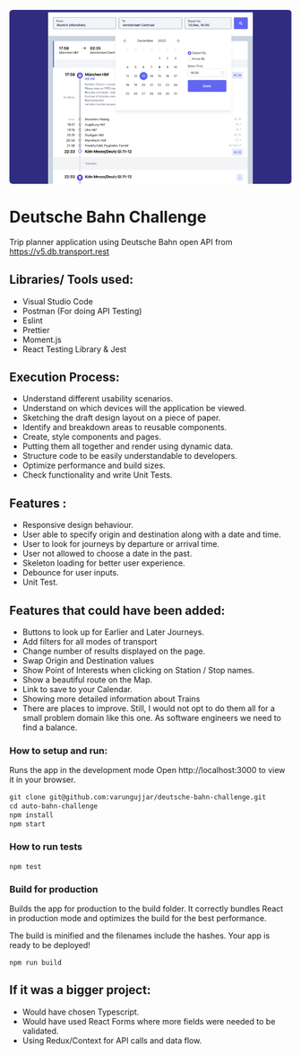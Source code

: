 ![screenshot](assets/screenshot.png)

# Deutsche Bahn Challenge

Trip planner application using Deutsche Bahn open API from https://v5.db.transport.rest

## Libraries/ Tools used:

- Visual Studio Code
- Postman (For doing API Testing)
- Eslint
- Prettier
- Moment.js
- React Testing Library & Jest

## Execution Process:

- Understand different usability scenarios.
- Understand on which devices will the application be viewed.
- Sketching the draft design layout on a piece of paper.
- Identify and breakdown areas to reusable components.
- Create, style components and pages.
- Putting them all together and render using dynamic data.
- Structure code to be easily understandable to developers.
- Optimize performance and build sizes.
- Check functionality and write Unit Tests.

## Features :

- Responsive design behaviour.
- User able to specify origin and destination along with a date and time.
- User to look for journeys by departure or arrival time.
- User not allowed to choose a date in the past.
- Skeleton loading for better user experience.
- Debounce for user inputs.
- Unit Test.

## Features that could have been added:

- Buttons to look up for Earlier and Later Journeys.
- Add filters for all modes of transport
- Change number of results displayed on the page.
- Swap Origin and Destination values
- Show Point of Interests when clicking on Station / Stop names.
- Show a beautiful route on the Map.
- Link to save to your Calendar.
- Showing more detailed information about Trains
- There are places to improve. Still, I would not opt to do them all for a small problem domain like this one. As software engineers we need to find a balance.

### How to setup and run:

Runs the app in the development mode
Open http://localhost:3000 to view it in your browser.

```
git clone git@github.com:varungujjar/deutsche-bahn-challenge.git
cd auto-bahn-challenge
npm install
npm start
```

### How to run tests

```
npm test
```

### Build for production

Builds the app for production to the build folder.
It correctly bundles React in production mode and optimizes the build for the best performance.

The build is minified and the filenames include the hashes.
Your app is ready to be deployed!

```
npm run build
```

## If it was a bigger project:

- Would have chosen Typescript.
- Would have used React Forms where more fields were needed to be validated.
- Using Redux/Context for API calls and data flow.
